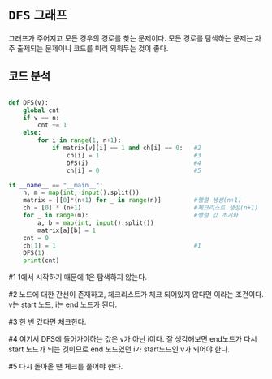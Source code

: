 # `DFS` `그래프`
그래프가 주어지고 모든 경우의 경로를 찾는 문제이다.
모든 경로를 탐색하는 문제는 자주 출제되는 문제이니 코드를 미리 외워두는 것이 좋다.

## 코드 분석
```python

def DFS(v):
    global cnt
    if v == n:
        cnt += 1
    else:
        for i in range(1, n+1):
            if matrix[v][i] == 1 and ch[i] == 0:   #2
                ch[i] = 1                          #3
                DFS(i)                             #4
                ch[i] = 0                          #5

if __name__ == "__main__":
    n, m = map(int, input().split())
    matrix = [[0]*(n+1) for _ in range(n)]         #행렬 생성(n+1)
    ch = [0] * (n+1)                               #체크리스트 생성(n+1)
    for _ in range(m):                             #행렬 값 초기화
        a, b = map(int, input().split())  
        matrix[a][b] = 1
    cnt = 0
    ch[1] = 1                                      #1
    DFS(1)
    print(cnt)

```

#1 1에서 시작하기 때문에 1은 탐색하지 않는다.

#2 노드에 대한 간선이 존재하고, 체크리스트가 체크 되어있지 않다면 이라는 조건이다.
v는 start 노드, i는 end 노드가 된다.

#3 한 번 갔다면 체크한다.

#4 여기서 DFS에 들어가야하는 값은 v가 아닌 i이다. 잘 생각해보면 end노드가 다시 start 노드가 되는 것이므로 end 노드였던 i가 start노드인 v가 되어야 한다.

#5 다시 돌아올 땐 체크를 풀어야 한다.